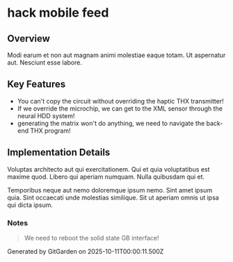 # hack mobile feed

## Overview
Modi earum et non aut magnam animi molestiae eaque totam. Ut aspernatur aut. Nesciunt esse labore.

## Key Features
- You can't copy the circuit without overriding the haptic THX transmitter!
- If we override the microchip, we can get to the XML sensor through the neural HDD system!
- generating the matrix won't do anything, we need to navigate the back-end THX program!

## Implementation Details
Voluptas architecto aut qui exercitationem. Qui et quia voluptatibus est maxime quod. Libero qui aperiam numquam. Nulla quibusdam qui et.
 Temporibus neque aut nemo doloremque ipsum nemo. Sint amet ipsum quia. Sint occaecati unde molestias similique. Sit ut aperiam omnis ut ipsa qui dicta ipsum.

### Notes
> We need to reboot the solid state GB interface!

Generated by GitGarden on 2025-10-11T00:00:11.500Z